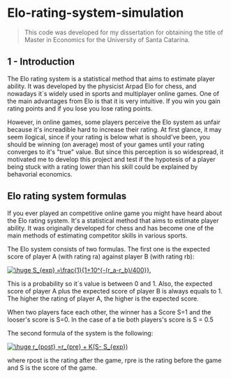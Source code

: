 # Elo-rating-system-simulation

> This code was developed for my dissertation for obtaining the title of Master in Economics for the University of Santa Catarina.

## 1 - Introduction

The Elo rating system is a statistical method that aims to estimate player ability. It was developed by the physicist Arpad Elo for chess, and nowadays it´s widely used in sports and multiplayer online games. One of the main advantages from Elo is that it is very intuitive. If you win you gain rating points and if you lose you lose rating points.

However, in online games, some players perceive the Elo system as unfair because it's increadible hard to increase their rating. At first glance, it may seem ilogical, since if your rating is below what is should've been, you should be winning (on average) most of your games until your rating converges to it's "true" value. But since this perception is so widespread, it motivated me to develop this project and test if the hypotesis of a player being stuck with a rating lower than his skill could be explained by behavorial economics.  

## Elo rating system formulas

If you ever played an competitive online game you might have heard about the Elo rating system. It's a statistical method that aims to estimate player ability. It was originally developed for chess and has become one of the main methods of estimating competitor skills in various sports.

The Elo system consists of two formulas. The first one is the expected score of player A (with rating ra)  against player B (with rating rb):

<a href="https://www.codecogs.com/eqnedit.php?latex=\huge&space;S_{exp}&space;=\frac{1}{1&plus;10^{-(r_a-r_b)/400}}." target="_blank"><img src="https://latex.codecogs.com/gif.latex?\huge&space;S_{exp}&space;=\frac{1}{1&plus;10^{-(r_a-r_b)/400}}." title="\huge S_{exp} =\frac{1}{1+10^{-(r_a-r_b)/400}}." /></a>

This is a probability so it´s value is between 0 and 1. Also, the expected score of player A plus the expected score of player B is always equals to 1. The higher the rating of player A, the higher is the expected score.

When two players face each other, the winner has a Score S=1 and the looser's score is S=0. In the case of a tie both players's score is S = 0.5

The second formula of the system is the following:

<a href="https://www.codecogs.com/eqnedit.php?latex=\huge&space;r_{post}&space;=r_{pre}&space;&plus;&space;K(S-&space;S_{exp})" target="_blank"><img src="https://latex.codecogs.com/gif.latex?\huge&space;r_{post}&space;=r_{pre}&space;&plus;&space;K(S-&space;S_{exp})" title="\huge r_{post} =r_{pre} + K(S- S_{exp})" /></a>

where rpost is the rating after the game, rpre is the rating before the game and S is the score of the game.
